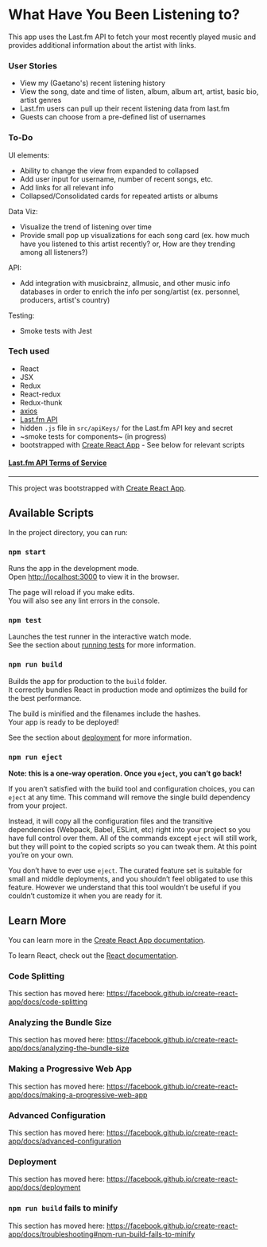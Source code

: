 # What Have You Been Listening to?
This app uses the Last.fm API to fetch your most recently played music and provides additional information about the artist with links.

### User Stories
- View my (Gaetano's) recent listening history
- View the song, date and time of listen, album, album art, artist, basic bio, artist genres
- Last.fm users can pull up their recent listening data from last.fm 
- Guests can choose from a pre-defined list of usernames

### To-Do
UI elements:
- Ability to change the view from expanded to collapsed 
- Add user input for username, number of recent songs, etc.
- Add links for all relevant info
- Collapsed/Consolidated cards for repeated artists or albums

Data Viz:
- Visualize the trend of listening over time 
- Provide small pop up visualizations for each song card (ex. how much have you listened to this artist recently? or, How are they trending among all listeners?)

API: 
- Add integration with musicbrainz, allmusic, and other music info databases in order to enrich the info per song/artist (ex. personnel, producers, artist's country)

Testing:
- Smoke tests with Jest

### Tech used
* React
* JSX
* Redux
* React-redux
* Redux-thunk
* [axios](https://www.npmjs.com/package/axios)
* [Last.fm API](https://www.last.fm/api/intro)
* hidden `.js` file in `src/apiKeys/` for the Last.fm API key and secret
* ~smoke tests for components~ (in progress)
* bootstrapped with [Create React App](https://github.com/facebook/create-react-app) -  See below for relevant scripts

#### [Last.fm API Terms of Service](https://www.last.fm/api/tos)



---  

This project was bootstrapped with [Create React App](https://github.com/facebook/create-react-app).

## Available Scripts

In the project directory, you can run:

### `npm start`

Runs the app in the development mode.<br>
Open [http://localhost:3000](http://localhost:3000) to view it in the browser.

The page will reload if you make edits.<br>
You will also see any lint errors in the console.

### `npm test`

Launches the test runner in the interactive watch mode.<br>
See the section about [running tests](https://facebook.github.io/create-react-app/docs/running-tests) for more information.

### `npm run build`

Builds the app for production to the `build` folder.<br>
It correctly bundles React in production mode and optimizes the build for the best performance.

The build is minified and the filenames include the hashes.<br>
Your app is ready to be deployed!

See the section about [deployment](https://facebook.github.io/create-react-app/docs/deployment) for more information.

### `npm run eject`

**Note: this is a one-way operation. Once you `eject`, you can’t go back!**

If you aren’t satisfied with the build tool and configuration choices, you can `eject` at any time. This command will remove the single build dependency from your project.

Instead, it will copy all the configuration files and the transitive dependencies (Webpack, Babel, ESLint, etc) right into your project so you have full control over them. All of the commands except `eject` will still work, but they will point to the copied scripts so you can tweak them. At this point you’re on your own.

You don’t have to ever use `eject`. The curated feature set is suitable for small and middle deployments, and you shouldn’t feel obligated to use this feature. However we understand that this tool wouldn’t be useful if you couldn’t customize it when you are ready for it.

## Learn More

You can learn more in the [Create React App documentation](https://facebook.github.io/create-react-app/docs/getting-started).

To learn React, check out the [React documentation](https://reactjs.org/).

### Code Splitting

This section has moved here: https://facebook.github.io/create-react-app/docs/code-splitting

### Analyzing the Bundle Size

This section has moved here: https://facebook.github.io/create-react-app/docs/analyzing-the-bundle-size

### Making a Progressive Web App

This section has moved here: https://facebook.github.io/create-react-app/docs/making-a-progressive-web-app

### Advanced Configuration

This section has moved here: https://facebook.github.io/create-react-app/docs/advanced-configuration

### Deployment

This section has moved here: https://facebook.github.io/create-react-app/docs/deployment

### `npm run build` fails to minify

This section has moved here: https://facebook.github.io/create-react-app/docs/troubleshooting#npm-run-build-fails-to-minify

